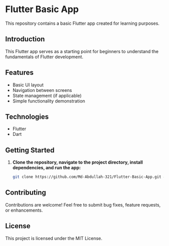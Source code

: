 # Flutter Basic App

This repository contains a basic Flutter app created for learning purposes.

## Introduction

This Flutter app serves as a starting point for beginners to understand the fundamentals of Flutter development.

## Features

- Basic UI layout
- Navigation between screens
- State management (if applicable)
- Simple functionality demonstration

## Technologies

- Flutter
- Dart

## Getting Started

1. **Clone the repository, navigate to the project directory, install dependencies, and run the app:**
   ```bash
   git clone https://github.com/Md-Abdullah-321/Flutter-Basic-App.git && cd Flutter-Basic-App && flutter pub get && flutter run
   ```

## Contributing

Contributions are welcome! Feel free to submit bug fixes, feature requests, or enhancements.

## License

This project is licensed under the MIT License.
